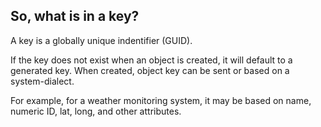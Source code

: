 ## So, what is in a key? 

A key is a globally unique indentifier (GUID).

If the key does not exist when an object is created, it will default to a generated key. When created, object key can be sent or based on a system-dialect. 

For example, for a weather monitoring system, it may be based on name, numeric ID, lat, long, and other attributes.   

